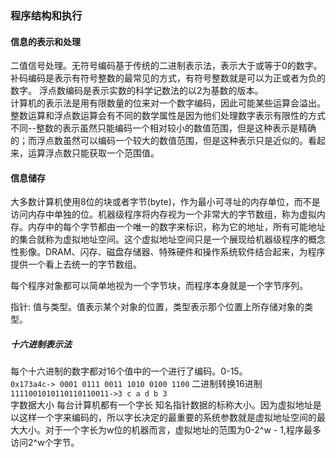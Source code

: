 ### 程序结构和执行
#### 信息的表示和处理
二值信号处理。无符号编码基于传统的二进制表示法，表示大于或等于0的数字。 补码编码是表示有符号整数的最常见的方式，有符号整数就是可以为正或者为负的数字。 浮点数编码是表示实数的科学记数法的以2为基数的版本。<br>
计算机的表示法是用有限数量的位来对一个数字编码，因此可能某些运算会溢出。整数运算和浮点数运算会有不同的数学属性是因为他们处理数字表示有限性的方式不同--整数的表示虽然只能编码一个相对较小的数值范围，但是这种表示是精确的；而浮点数虽然可以编码一个较大的数值范围，但是这种表示只是近似的。看起来，运算浮点数只能获取一个范围值。<br>

#### 信息储存
大多数计算机使用8位的块或者字节(byte)，作为最小可寻址的内存单位，而不是访问内存中单独的位。机器级程序将内存视为一个非常大的字节数组，称为虚拟内存。内存中的每个字节都由一个唯一的数字来标识，称为它的地址，所有可能地址的集合就称为虚拟地址空间。这个虚拟地址空间只是一个展现给机器级程序的概念性影像。DRAM、闪存、磁盘存储器、特殊硬件和操作系统软件结合起来，为程序提供一个看上去统一的字节数组。<br>

每个程序对象都可以简单地视为一个字节块，而程序本身就是一个字节序列。<br>

指针: 值与类型。值表示某个对象的位置，类型表示那个位置上所存储对象的类型。<br>

##### 十六进制表示法
每个十六进制的数字都对16个值中的一个进行了编码。0-15。<br>
`0x173a4c-> 0001 0111 0011 1010 0100 1100` 二进制转换16进制 `1111001010110110110011->3 c a d b 3`<br>
字数据大小 每台计算机都有一个字长 知名指针数据的标称大小。因为虚拟地址是以这样一个字来编码的，所以字长决定的最重要的系统参数就是虚拟地址空间的最大大小。对于一个字长为w位的机器而言，虚拟地址的范围为0-2^w - 1,程序最多访问2^w个字节。<br>
